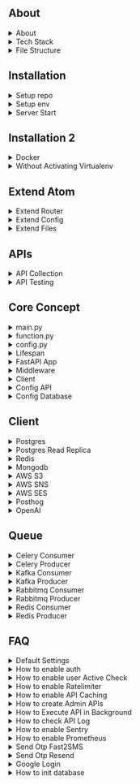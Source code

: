 ## About

<details>
<summary>About</summary>

<br>

- Open-source backend framework to speed up large-scale application development  
- Modular architecture combining functional and procedural styles  
- Pure functions used to minimize side effects and improve testability  
- Built-in support for Postgres, Redis, S3, Kafka, and many other services  
- Production-ready to build APIs, background jobs, and integrations quickly  
- Minimal boilerplate so you don’t have to reinvent the wheel each time  
- Non-opinionated: full flexibility in defining business schema, API structure, and external libraries  
</details>

<details>
<summary>Tech Stack</summary>

<br>

Atom uses a proven tech stack so you can build fast without worrying about stack choices.
- Language: Python  
- Framework: FastAPI (for building async APIs)  
- Database: PostgreSQL (primary relational database)  
- Caching: Redis or Valkey (used for cache, rate limiting, task queues, etc.)  
- Object Storage: S3 (for storing files and media objects)  
- Queue: RabbitMQ or Kafka (for background jobs and async processing)  
- Task Worker: Celery (for background processing)  
- Monitoring: Sentry/Prometheus (for error tracking and performance monitoring)  
</details>

<details>
<summary>File Structure</summary>

<br>

Explanation of key files in the repo:
- `function.py` – Core business logic or utility functions
- `.env` – Config variables used across the app  
- `config.py` – Config variables used across the app  
- `main.py` – FastAPI Server + core APIs 
- `extend.py` – Logic for extneding router
- `router.py` – Samples for extending the APIs  
- `curl.txt` – List of curl requests used for testing  
- `test.sh` – Shell script to execute curl.txt tests  
- `consumer_redis.py` – Redis consumer for pub/sub or queue  
- `consumer_rabbitmq.py` – RabbitMQ consumer  
- `consumer_kafka.py` – Kafka consumer  
- `consumer_celery.py` – Celery worker 
- `requirements.txt` – Python dependencies
- `readme.md` – Project documentation   
- `Dockerfile` – Build and run the project inside Docker  
- `.gitignore` – Files/directories to ignore in git
</details>



















## Installation

<details>
<summary>Setup repo</summary>

<br>

Mac
```bash
git clone https://github.com/atom36942/atom.git
cd atom
python3 -m venv venv
source venv/bin/activate
pip install -r requirements.txt
```
Windows
```bash
git clone https://github.com/atom36942/atom.git
cd atom
python -m venv venv
venv\Scripts\activate
pip install -r requirements.txt
```
</details>

<details>
<summary>Setup env</summary>

<br>

- Create a `.env` file in the root directory with min 4 keys 
- You can use local or remote URLs for Postgres and Redis
- `config_postgres_url`: primary database (PostgreSQL) connection URL  
- `config_redis_url`: used for caching, rate limiting, background tasks, etc.  
- `config_key_root`: secret key to authenticate root-user APIs - /root/{api}  
- `config_key_jwt`: secret key used for signing and verifying JWT tokens
```env
config_postgres_url=postgresql://atom@127.0.0.1/postgres
config_redis_url=redis://localhost:6379
config_key_root=any random secret key (2n91nIEaJpsqjFUz)
config_key_jwt=any random secret key (2n91nIEaJpsqjFUz)
```
</details>

<details>
<summary>Server Start</summary>

<br>

```bash
python main.py                  # Run directly
uvicorn main:app --reload       # Run with auto-reload (dev)
```
</details>



















## Installation 2

<details>
<summary>Docker</summary>

<br>

```bash
git clone https://github.com/atom36942/atom.git
cd atom
docker build -t atom .
docker run -p 8000:8000 atom
```
</details>

<details>
<summary>Without Activating Virtualenv</summary>

<br>

```bash
git clone https://github.com/atom36942/atom.git       # Clone the repository
cd atom                                               # Navigate into project directory
python3 -m venv venv                                  # Create a virtual environment
./venv/bin/pip install -r requirements.txt            # Install requirements
touch .env                                            # Create .env file
./venv/bin/python main.py                             # Run directly
./venv/bin/uvicorn main:app --reload                  # Start the server with reload
./venv/bin/pip install fastapi                        # Install package (ex FastAPI)
./venv/bin/pip freeze > requirements.txt              # Freeze updated dependencies
./venv/bin/pip install --upgrade fastapi              # Upgrade package (ex FastAPI)
./venv/bin/pip uninstall fastapi                      # Uninstall package (ex FastAPI)
```
</details>
















## Extend Atom

<details>
<summary>Extend Router</summary>

<br>

- Easily extend Atom by adding your API router files in 2 ways
- 1st way - create any `.py` file starting with `router` in the root folder
- 2nd way - place it inside a `router` folder with any `.py` filename
- All custom router files are auto-loaded at startup
- All routes automatically use middleware
- All routes includes middleware by defualt having prebuilt auth,admin check,user active check,ratelimter,background apis,caching,api log
- See `router.py` for sample usage
</details>

<details>
<summary>Extend Config</summary>

<br>

- Easily extend Atom by adding your config in 4 ways
- 1st way - add it in `.env` file
- 2nd way - add it in `config.py` file
- 3rd way - create any `.py` file starting with `config` in the root folder
- 4th way - place it inside a `config/` folder with any `.py` filename
- How to access - Use `config` var dict in your routes
- For ex:
```python
some_value=config.get("xyz")
```
</details>

<details>
<summary>Extend Files</summary>

<br>

- Add extra file logic in `extend_{logic}.py` like function,import,pydantic,etc
- Add all extend files in `extend_master.py`
- This is an opinionated approach to structure code
- import `extend_master.py` in your routes
```python
from extend import *
from extend_master import *
```
</details>


















## APIs

<details>
<summary>API Collection</summary>

<br>

- All atom APIs are defined in main.py
- All atom APIs are listed in `curl.txt` as ready-to-run `curl` commands  
- You can copy-paste any of these directly into Postman (use "Raw Text" option)  
- Any curl starting with `0` is skipped during automated testing with `test.sh`
- Major section - index,root,auth,my,public,private,admin,router
</details>

<details>
<summary>API Testing</summary>

<br>

- You can use the `test.sh` script to run a batch of API tests.
- It reads all curl commands from `curl.txt`
- Executes them one by one as a quick integration test
- To disable a specific curl command, prefix the curl command with `0` in `curl.txt`
- Testing Summary (API,Status Code,Response Time (ms)) will be saved to `curl.csv` in the root folder
- How to run script:
```bash
./test.sh
```
</details>
















## Core Concept

<details>
<summary>main.py</summary>

<br>

- File `main.py` is the core file in the repo
- Contains all important logic
- Major section - function,config,lifespan,app,middleware,api,server start
</details>

<details>
<summary>function.py</summary>

<br>

- File `function.py` contains all pure functions used anywhere in the repo
- Each function can be used anywhere without any side-effects
</details>

<details>
<summary>config.py</summary>

<br>

- File `config.py` contains all extra configs
- You can define any config with any datatypes
- You can use with config var in your routes
</details>

<details>
<summary>Lifespan</summary>

<br>

- FastAPI backend startup and shutdown logic is handled via the lifespan function in `main.py`
- Initializes service clients if config is present:Postgres,Redis,MongoDB,Kafka,RabbitMQ,Celery,AWS (S3/SNS/SES),OpenAI,PostHog etc
- Reads and caches Postgres schema, `users.api_access`, and `users.is_active` if columns exist.
- Injects all `config_`, `client_`, and `cache_` variables into `app.state`.
- Cleans up all clients on shutdown (disconnect/close/flush).
- All startup exceptions are logged via `traceback`.
</details>

<details>
<summary>FastAPI App</summary>

<br>

- FastAPI App is setup in the `main.py` app section.
- Lifespan events are added
- Adds CORS as per the config
- Routers auto-loaded
- Sentry is enabled if `config_sentry_dsn` is set.
- Prometheus is added if `config_is_prometheus` is 1.
</details>

<details>
<summary>Middleware</summary>

<br>

- Handles token validation and injects user into `request.state.user`
- Applies admin access control for apis containing `admin/`.
- Checks if user is active when `is_active_check` is set in `config_api`.
- Enforces rate limiting if `ratelimiter_times_sec` is set for the API.
- Runs API in background if `is_background=1` is present in query params.
- Serves cached response if `cache_sec` is set.
- Captures and logs exceptions; sends to Sentry if configured.
- Logs API calls to `log_api` table if schema has logging enabled.
</details>

<details>
<summary>Client</summary>

<br>

- All clients are initialized once during app startup using the FastAPI lifespan event in `main.py`
- You can access these clients in your custom routes via `request.app.state.{client_name}`
- Available client list (check `main.py` lifespan section)
- Ex:
```python
request.app.state.client_postgres
```
</details>

<details>
<summary>Config API</summary>

<br>

- Prebuilt `config_api` dict in config.py to control - admin check,auth check,active check,cache,ratelimiter
- You can also add your api in the same dict
- For ex:
```python
"/test":{
"id":7,
"is_token":0,
"is_active_check":1,
"cache_sec":["inmemory",60],
"ratelimiter_times_sec":[1,1]
}
```
- id - unique api id used in admin apis check
- is_token - 0/1 - to enable auth
- is_active_check - 0/1 - to enable user active check
- cache_sec - to cache api with inmemory/redis option
- ratelimiter_times_sec - to ratelimit api
</details>

<details>
<summary>Config Database</summary>

<br>

- Prebuilt `config_postgres_schema` dict is defined in `config.py` to initialize PostgreSQL schema.
- It has two keys: `table` and `query`.
- `table` contains table definitions.
- `query` contains extra SQL queries to run.
- You can add your own table and query to it.
- Understanding columns with different possibility for `title` column as an ex:
```python
"title-text-0-0"
"title-text-0-btree"
"title-text-1-btree,gin"
```
- `title` = column name
- `text` = column datatype
- `0` or `1` = column can be be null or not. if 0, it can be null else 1 which will force not null constraint
- `0` or `btree` or `btree,gin`  = index on that column. if 0, no index. it can be multiple also with comma separated values
</details>



















## Client

<details>
<summary>Postgres</summary>

<br>

- Atom has prebuilt postgres connection using two package Databases/Asyncpg
- Databases - https://github.com/encode/databases
- Asyncpg - https://github.com/MagicStack/asyncpg
- How to access client in your routes: to execute any raw sql in your router
- It is used for primary database
- Add the following key to your `.env` file
```bash
config_postgres_url=postgresql://atom@127.0.0.1/postgres
```
- How to access client in your routes:
```python
request.app.state.client_postgres 
request.app.state.client_postgres_asyncpg
request.app.state.client_postgres_asyncpg_pool
 ```
- Search client name in `main.py` or `function.py` for understaning usage
</details>

<details>
<summary>Postgres Read Replica</summary>

<br>

- Prebuilt Postgres read replica config is available.
- docs - https://github.com/encode/databases
- It is used for reducing load in primary database for read queries
- Add the following key to your `.env` file
```bash
config_postgres_url_read=postgresql://atom@127.0.0.1/postgres
```
- How to access client in your routes:
```bash
request.app.state.client_postgres_read 
 ```
- Search client name in `main.py` or `function.py` for understaning usage
</details>

<details>
<summary>Redis</summary>

<br>

- Prebuilt Redis connection
- Docs - https://redis.readthedocs.io/en/stable/examples/asyncio_examples.html
- It is used for cache data
- Add the following key to your `.env` file
```bash
config_redis_url=redis://localhost:6379
```
- How to access client in your routes:
```bash
request.app.state.client_redis 
 ```
- Search client name in `main.py` or `function.py` for understaning usage
</details>

<details>
<summary>Mongodb</summary>

<br>

- Prebuilt Mongodb connection
- Docs - https://motor.readthedocs.io/en/stable
- It is used for secondary database
- Add the following key to your `.env` file
```bash
config_mongodb_url=mongodb://localhost:27017
```
- How to access client in your routes:
```bash
request.app.state.client_mongodb 
 ```
- Search client name in `main.py` or `function.py` for understaning usage
</details>

<details>
<summary>AWS S3</summary>

<br>

- Prebuilt AWS S3 connection
- Docs - https://boto3.amazonaws.com
- It is used for object storage
- Add the following key to your `.env` file
```bash
config_aws_access_key_id=value
config_aws_secret_access_key=value
config_s3_region_name=value
```
- How to access client in your routes:
```bash
request.app.state.client_s3 
request.app.state.client_s3_resource 
 ```
- Search client name in `main.py` or `function.py` for understaning usage
</details>

<details>
<summary>AWS SNS</summary>

<br>

- Prebuilt AWS SNS connection
- Docs - https://boto3.amazonaws.com
- It is used for sending otps
- Add the following key to your `.env` file
```bash
config_aws_access_key_id=value
config_aws_secret_access_key=value
config_sns_region_name=value
```
- How to access client in your routes:
```bash
request.app.state.client_sns 
 ```
- Search client name in `main.py` or `function.py` for understaning usage
</details>

<details>
<summary>AWS SES</summary>

<br>

- Prebuilt AWS SES connection
- Docs - https://boto3.amazonaws.com
- It is used for sending emails
- Add the following key to your `.env` file
```bash
config_aws_access_key_id=value
config_aws_secret_access_key=value
config_ses_region_name=value
```
- How to access client in your routes:
```bash
request.app.state.client_ses 
 ```
- Search client name in `main.py` or `function.py` for understaning usage
</details>

<details>
<summary>Posthog</summary>

<br>

- Prebuilt Posthog connection
- Docs - https://posthog.com/docs/libraries/python
- It is used for sending events
- Add the following key to your `.env` file
```bash
config_posthog_project_host=value
config_posthog_project_key=value
```
- How to access client in your routes:
```bash
request.app.state.client_posthog 
 ```
- Search client name in `main.py` or `function.py` for understaning usage
</details>

<details>
<summary>OpenAI</summary>

<br>

- Prebuilt OpenAI connection
- Docs - https://github.com/openai/openai-python
- It is used for llm oeprations
- Add the following key to your `.env` file
```bash
config_openai_key=value
```
- How to access client in your routes:
```bash
request.app.state.client_openai 
 ```
- Search client name in `main.py` or `function.py` for understaning usage
</details>


















## Queue

<details>
<summary>Celery Consumer</summary>

<br>

- Prebuilt Consumer in `consumer_celery.py`
- Docs - https://github.com/celery/celery
- You can add more functions in consumer to processs
- Add the following key to your `.env` file
```bash
config_celery_broker_url=redis://localhost:6379
config_postgres_url=postgresql://atom@127.0.0.1/postgres
```
- How to run file:
```bash
celery -A consumer_celery worker --loglevel=info                # Run with activated virtualenv
./venv/bin/celery -A consumer_celery worker --loglevel=info     # Run without activating virtualenv
```
</details>

<details>
<summary>Celery Producer</summary>

<br>

- Prebuilt Producer connection
- - You can use any function which is handled in Consumer to add it in queue
- Add the following key to your `.env` file
```bash
config_celery_broker_url=redis://localhost:6379
```
- How to access client in your routes:
```bash
request.app.state.client_celery_producer 
 ```
- Search client name in `main.py` or `function.py` for understaning usage
</details>

<details>
<summary>Kafka Consumer</summary>

<br>

- Prebuilt Consumer in `consumer_kafka.py`
- Docs - https://github.com/aio-libs/aiokafka
- You can add more functions in consumer to processs
- You can add more groups and channels
- Start Kafka server locally or remotely with SASL/PLAIN
- Add the following key to your `.env` file
```bash
config_kafka_url=value
config_kafka_username=value
config_kafka_password=value
config_postgres_url=postgresql://atom@127.0.0.1/postgres
```
- How to run file:
```bash
python consumer_kafka.py                # Run with activated virtualenv
./venv/bin/python consumer_kafka.py     # Run without activating virtualenv
```
</details>

<details>
<summary>Kafka Producer</summary>

<br>

- Prebuilt Producer connection
- - You can use any function which is handled in Consumer to add it in queue
- Add the following key to your `.env` file
```bash
config_kafka_url=value
config_kafka_username=value
config_kafka_password=value
```
- How to access client in your routes:
```bash
request.app.state.client_kafka_producer 
 ```
- Search client name in `main.py` or `function.py` for understaning usage
</details>

<details>
<summary>Rabbitmq Consumer</summary>

<br>

- Prebuilt Consumer in `consumer_rabbitmq.py`
- Docs - https://github.com/mosquito/aio-pika
- You can add more functions in consumer to processs
- You can add more channels
- Add the following key to your `.env` file
```bash
config_rabbitmq_url=amqp://guest:guest@localhost:5672
config_postgres_url=postgresql://atom@127.0.0.1/postgres
```
- How to run file:
```bash
python consumer_rabbitmq.py                # Run with activated virtualenv
./venv/bin/python consumer_rabbitmq.py     # Run without activating virtualenv
```
</details>

<details>
<summary>Rabbitmq Producer</summary>

<br>

- Prebuilt Producer connection
- You can use any function which is handled in Consumer to add it in queue
- Add the following key to your `.env` file
```bash
config_rabbitmq_url=amqp://guest:guest@localhost:5672
```
- How to access client in your routes:
```bash
request.app.state.client_rabbitmq_producer 
 ```
- Search client name in `main.py` or `function.py` for understaning usage
</details>

<details>
<summary>Redis Consumer</summary>

<br>

- Prebuilt Consumer in `consumer_redis.py`
- Docs - https://redis.readthedocs.io/en/stable/examples/asyncio_examples.html
- You can add more functions in consumer to processs
- You can add more channels
- Add the following key to your `.env` file
```bash
config_redis_pubsub_url=redis://localhost:6379
config_postgres_url=postgresql://atom@127.0.0.1/postgres
```
- How to run file:
```bash
python consumer_redis.py                # Run with activated virtualenv
./venv/bin/python consumer_redis.py     # Run without activating virtualenv
```
</details>

<details>
<summary>Redis Producer</summary>

<br>

- Prebuilt Producer connection
- You can use any function which is handled in Consumer to add it in queue
- Add the following key to your `.env` file
```bash
config_redis_pubsub_url=redis://localhost:6379
```
- How to access client in your routes:
```bash
request.app.state.client_redis_producer 
 ```
- Search client name in `main.py` or `function.py` for understaning usage
</details>






















## FAQ

<details>
<summary>Default Settings</summary>

<br>

- With below config keys,you can control default settings
- Default values are in main.py config section
- You can add them in `.env` or `config.py`
```bash
config_token_expire_sec=10000                               # token expiry time 
config_token_user_key_list=id,mobile                        # token user keys 
config_is_signup=0/1                                        # enable/disable signup
config_is_otp_verify=0/1                                    # enable/disable otp verify in user profile update
config_batch_object_create=10                               # control batch for object create
config_column_disabled_list=value                           # control which keys non admin users can't update
config_table_allowed_public_create_list=post,comment        # control which table insert is allowed in public
config_table_allowed_public_read_list=users,post            # control which table read is allowed in public
config_batch_log_api=10                                     # control batch insert for api logs
config_cors_origin_list=x,y,z                               # control cors
config_cors_method_list=x,y,z                               # control cors
config_cors_headers_list=x,y,z                              # control cors
config_cors_allow_credentials=False                         # control cors
```
</details>

<details>
<summary>How to enable auth</summary>

<br>

- Add below key in `config_api` dict in `config.py` for your api:
```bash
"is_token":0
```
- Decoded user info is injected into `request.state.user` for downstream access.
```bash
request.state.user.get("id")
request.state.user.get("is_active")
request.state.user.get("mobile")
```
</details>

<details>
<summary>How to enable user Active Check</summary>

<br>

- Add below key in `config_api` dict in `config.py` for your api:
```bash
"is_active_check":1
```
</details>

<details>
<summary>How to enable Ratelimiter</summary>

<br>

- Add the following key to your `.env` file
- Default is `config_redis_url`
```bash
config_redis_url_ratelimiter=redis://localhost:6379
```
- Add below key in `config_api` dict in `config.py` for your api:
```bash
"ratelimiter_times_sec":[1,3]
```
</details>

<details>
<summary>How to enable API Caching</summary>

<br>

- Add below key in `config_api` dict in `config.py` for your api using two options:
```bash
"cache_sec":["inmemory",60]
"cache_sec":["redis",60]
```
</details>

<details>
<summary>How to create Admin APIs</summary>

<br>

- Add `/admin` in the route path to mark it as an admin API  
- Check the `curl.txt` file for examples
- `/admin` APIs are meant for routes that should be restricted to limited users.  
- Access control is check by middleware using token
- Assign a unique ID in the `config_api` in `config.py`:
```bash
"id":3
```
- Only users whose `api_access` column in the database contains that API ID will be allowed to access it  
- Example to give user_id=1 access to admin APIs with IDs 1,2,3
```sql
update users set api_access='1,2,3' where id=1;
```
- To revoke access, update `api_access` column and refresh token 
</details>

<details>
<summary>How to Execute API in Background</summary>

<br>

- Send below key in query params:
```python
is_background=1
```
- Check the `curl.txt` file for examples
- Immediately returns a success response while processing continues in the background.
</details>

<details>
<summary>How to check API Log</summary>

<br>

- Prebuilt api logs in `log_api` table in database
- Logging is done asynchronously
</details>


<details>
<summary>How to enable Sentry</summary>

<br>

- Add the following key to your `.env` file
```bash
config_sentry_dsn=value
```
</details>

<details>
<summary>How to enable Prometheus</summary>

<br>

- Add the following key to your `.env` file 
```bash
config_is_prometheus=1
```
</details>

<details>
<summary>Send Otp Fast2SMS</summary>

<br>

- Docs - https://www.fast2sms.com/docs
- Add the following key to your `.env` file
```bash
config_fast2sms_url=value
config_fast2sms_key=value
```
- check api in the public section of file `curl.txt`
</details>

<details>
<summary>Send Otp Resend</summary>

<br>

- Docs - https://resend.com/docs/api-reference
- Add the following key to your `.env` file
```bash
config_resend_url=value
config_resend_key=value
```
- check api in the public section of file `curl.txt`
</details>

<details>
<summary>Google Login</summary>

<br>

- Add the following key to your `.env` file
```bash
config_google_login_client_id=value
```
- check api in the auth section of file `curl.txt`
</details>

<details>
<summary>How to init database</summary>

<br>

- Extend config_postgres_schema as per your needs.
- Keep base table/queries as it is
- check api in the auth section of file `curl.txt`
```python
config_postgres_schema={
"table":{
"test":[
"created_at-timestamptz-0-brin",
"updated_at-timestamptz-0-0",
"created_by_id-bigint-0-0",
"updated_by_id-bigint-0-0",
"is_active-smallint-0-btree",
"is_verified-smallint-0-btree",
"is_deleted-smallint-0-btree",
"is_protected-smallint-0-btree",
"type-bigint-0-btree",
"title-text-0-btree,gin",
"description-text-0-0",
"file_url-text-0-0",
"link_url-text-0-0",
"tag-text-0-0",
"rating-numeric(10,3)-0-0",
"remark-text-0-btree,gin",
"location-geography(POINT)-0-gist",
"metadata-jsonb-0-gin"
],
"users":[
"created_at-timestamptz-0-brin",
"updated_at-timestamptz-0-0",
"created_by_id-bigint-0-0",
"updated_by_id-bigint-0-0",
"is_active-smallint-0-btree",
"is_verified-smallint-0-btree",
"is_deleted-smallint-0-btree",
"is_protected-smallint-0-btree",
"type-bigint-1-btree",
"username-text-0-btree",
"password-text-0-btree",
"google_id-text-0-btree",
"google_data-jsonb-0-0",
"email-text-0-btree",
"mobile-text-0-btree",
"api_access-text-0-0",
"last_active_at-timestamptz-0-0",
"username_bigint-bigint-0-btree",
"password_bigint-bigint-0-btree"
],
"otp":[
"created_at-timestamptz-0-brin",
"otp-integer-1-0",
"email-text-0-btree",
"mobile-text-0-btree"
],
"log_password":[
"created_at-timestamptz-0-0",
"user_id-bigint-0-0",
"password-text-0-0"
],
"message":[
"created_at-timestamptz-0-brin",
"updated_at-timestamptz-0-0",
"created_by_id-bigint-1-btree",
"updated_by_id-bigint-0-0",
"is_deleted-smallint-0-btree",
"user_id-bigint-1-btree",
"description-text-1-0",
"is_read-smallint-0-btree"
],
"report_user":[
"created_at-timestamptz-0-0",
"created_by_id-bigint-1-btree",
"user_id-bigint-1-btree"
],
"log_api":[
"created_at-timestamptz-0-0",
"created_by_id-bigint-0-0",
"type-bigint-0-btree",
"ip_address-text-0-0",
"api-text-0-btree,gin",
"method-text-0-0",
"query_param-text-0-0",
"status_code-smallint-0-0",
"response_time_ms-numeric(1000,3)-0-0",
"description-text-0-0"
],
},
"query":{
"users_disable_bulk_delete":"create or replace trigger trigger_delete_disable_bulk_users after delete on users referencing old table as deleted_rows for each statement execute procedure function_delete_disable_bulk(1);",
"users_check_username":"alter table users add constraint constraint_check_users_username check (username = lower(username) and username not like '% %' and trim(username) = username);",
"users_unique_1":"alter table users add constraint constraint_unique_users_type_username unique (type,username);",
"users_unique_2":"alter table users add constraint constraint_unique_users_type_email unique (type,email);",
"users_unique_3":"alter table users add constraint constraint_unique_users_type_mobile unique (type,mobile);",
"users_unique_4":"alter table users add constraint constraint_unique_users_type_google_id unique (type,google_id);",
"users_unique_5":"alter table report_user add constraint constraint_unique_report_user unique (created_by_id,user_id);",
"users_unique_6":"alter table users add constraint constraint_unique_users_type_username_bigint unique (type,username_bigint);",
}
}
```
</details>



